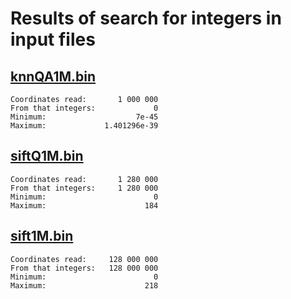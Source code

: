 # Results of search for integers in input files

## [knnQA1M.bin](../coords/knnQA1M.bin)	 

```
Coordinates read:		1 000 000
From that integers:				0
Minimum:					7e-45
Maximum:			 1.401296e-39
```

## [siftQ1M.bin](../coords/siftQ1M.bin)

```
Coordinates read: 		1 280 000
From that integers:		1 280 000
Minimum:						0
Maximum:					  184
```

## [sift1M.bin](../coords/sift1M.bin)

```
Coordinates read: 	  128 000 000
From that integers:	  128 000 000
Minimum:						0
Maximum:					  218
```

